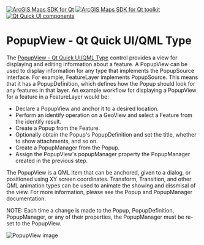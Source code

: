 [![ArcGIS Maps SDK for Qt](https://img.shields.io/badge/ArcGIS%20Maps%20SDK%20for%20Qt-0b5394)](https://developers.arcgis.com/qt/) [![ArcGIS Maps SDK for Qt toolkit](https://img.shields.io/badge/ArcGIS%20Maps%20SDK%20for%20Qt%20toolkit-ea4d13)](https://github.com/Esri/arcgis-maps-sdk-toolkit-qt) [![Qt Quick UI components](https://img.shields.io/badge/Qt%20Qt%20Quick%20UI%20components-ea4d13)](../../toolkitcpp/)

# PopupView - Qt Quick UI/QML Type

The [PopupView - Qt Quick UI/QML Type](https://developers.arcgis.com/qt/toolkit/api-reference/qml-esri-arcgisruntime-toolkit-popupview.html) control provides a view for displaying and editing information about a feature. A PopupView can be used to display information for any type that implements the PopupSource interface. For example, FeatureLayer implements PopupSource. This means that it has a PopupDefinition, which defines how the Popup should look for any features in that layer. An example workflow for displaying a PopupView for a feature in a FeatureLayer would be:

- Declare a PopupView and anchor it to a desired location.
- Perform an identify operation on a GeoView and select a Feature from the identify result.
- Create a Popup from the Feature.
- Optionally obtain the Popup's PopupDefinition and set the title, whether to show attachments, and so on.
- Create a PopupManager from the Popup.
- Assign the PopupView's popupManager property the PopupManager created in the previous step.

The PopupView is a QML Item that can be anchored, given to a dialog, or positioned using XY screen coordinates. Transform, Transition, and other QML animation types can be used to animate the showing and dissmisal of the view. For more information, please see the Popup and PopupManager documentation.

NOTE: Each time a change is made to the Popup, PopupDefinition, PopupManager, or any of their properties, the PopupManager must be re-set to the PopupView.

![PopupView image](https://developers.arcgis.com/qt/toolkit/api-reference/images/popupview.png)